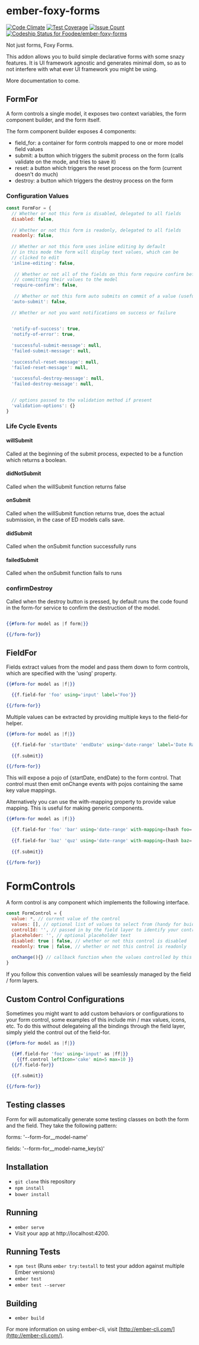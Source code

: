# ember-foxy-forms


[![Code Climate](https://codeclimate.com/repos/59076c1d310eda02ab000350/badges/7269e6fd35928949f93f/gpa.svg)](https://codeclimate.com/repos/59076c1d310eda02ab000350/feed) [![Test Coverage](https://codeclimate.com/repos/59076c1d310eda02ab000350/badges/7269e6fd35928949f93f/coverage.svg)](https://codeclimate.com/repos/59076c1d310eda02ab000350/coverage) [![Issue Count](https://codeclimate.com/repos/59076c1d310eda02ab000350/badges/7269e6fd35928949f93f/issue_count.svg)](https://codeclimate.com/repos/59076c1d310eda02ab000350/feed) [ ![Codeship Status for Foodee/ember-foxy-forms](https://app.codeship.com/projects/caace390-10be-0135-bdfd-42a6c56c937f/status?branch=master)](https://app.codeship.com/projects/216394)

Not just forms, Foxy Forms.

This addon allows you to build simple declarative forms with some snazy features. It is UI framework agnostic and generates 
minimal dom, so as to not interfere with what ever UI framework you might be using.

More documentation to come.

## FormFor

A form controls a single model, it exposes two context variables, the form component builder, and the form itself.

The form component builder exposes 4 components:

- field_for: a container for form controls mapped to one or more model field values
- submit: a button which triggers the submit process on the form (calls validate on the mode, and tries to save it)
- reset: a button which triggers the reset process on the form (current doesn't do much)
- destroy: a button which triggers the destroy process on the form


### Configuration Values


```javascript
const FormFor = {
  // Whether or not this form is disabled, delegated to all fields
  disabled: false,
 
  // Whether or not this form is readonly, delegated to all fields
  readonly: false,
 
  // Whether or not this form uses inline editing by default
  // in this mode the form will display text values, which can be
  // clicked to edit
  'inline-editing': false,
  
   // Whether or not all of the fields on this form require confirm before 
   // committing their values to the model
  'require-confirm': false,
  
   // Whether or not this form auto submits on commit of a value (useful for inline editing)
  'auto-submit': false,
 
  // Whether or not you want notifications on success or failure
  

  'notify-of-success': true,
  'notify-of-error': true,
  
  'successful-submit-message': null,
  'failed-submit-message': null,
  
  'successful-reset-message': null,
  'failed-reset-message': null,
  
  'successful-destroy-message': null,
  'failed-destroy-message': null,

 
  // options passed to the validation method if present
  'validation-options': {} 
}
```

### Life Cycle Events

#### willSubmit

Called at the beginning of the submit process, expected to be a function which returns a boolean.

#### didNotSubmit

Called when the willSubmit function returns false

#### onSubmit

Called when the willSubmit function returns true, does the actual submission, in the case of ED models calls save. 

#### didSubmit

Called when the onSubmit function successfully runs 
 
#### failedSubmit

Called when the onSubmit function fails to runs

### confirmDestroy

Called when the destroy button is pressed, by default runs the code found in the form-for service to confirm the destruction
of the model.

```handlebars

{{#form-for model as |f form|}}

{{/form-for}}
```

## FieldFor

Fields extract values from the model and pass them down to form controls, which are specified with the 'using' property.

```handlebars
{{#form-for model as |f|}}

  {{f.field-for 'foo' using='input' label='Foo'}}

{{/form-for}}
```

Multiple values can be extracted by providing multiple keys to the field-for helper.

```handlebars
{{#form-for model as |f|}}

  {{f.field-for 'startDate' 'endDate' using='date-range' label='Date Range'}}
  
  {{f.submit}}

{{/form-for}}
```

This will expose a pojo of {startDate, endDate} to the form control. That control must then emit onChange events with 
pojos containing the same key value mappings.

Alternatively you can use the with-mapping property to provide value mapping. This is useful for making generic components.

```handlebars
{{#form-for model as |f|}}

  {{f.field-for 'foo' 'bar' using='date-range' with-mapping=(hash foo='start-date' bar='end-date') label='Date Range'}}
  
  {{f.field-for 'baz' 'quz' using='date-range' with-mapping=(hash baz='start-date' qux='end-date') label='Date Range'}}
  
  {{f.submit}}

{{/form-for}}
```

# FormControls

A form control is any component which implements the following interface.

```javascript
const FormControl = {
  value: *, // current value of the control
  values: [], // optional list of values to select from (handy for buidling selects)
  controlId: '', // passed in by the field layer to identify your control
  placeholder: '', // optional placeholder text
  disabled: true | false, // whether or not this control is disabled
  readonly: true | false, // whether or not this control is readonly
  
  onChange(){} // callback function when the values controlled by this control is changed
}
```

If you follow this convention values will be seamlessly managed by the field / form layers.

## Custom Control Configurations

Sometimes you might want to add custom behaviors or configurations to your form control, some examples of this include
min / max values, icons, etc. To do this without delegateing all the bindings through the field layer, simply yield the
control out of the field-for.

```handlebars
{{#form-for model as |f|}}

  {{#f.field-for 'foo' using='input' as |ff|}}  
    {{ff.control leftIcon='cake' min=5 max=10 }}
  {{/f.field-for}}
  
  {{f.submit}}

{{/form-for}}
```


## Testing classes

Form for will automatically generate some testing classes on both the form and the field. They take the following pattern:

forms: '--form-for__model-name'

fields: '--form-for__model-name_key(s)'

## Installation

* `git clone` this repository
* `npm install`
* `bower install`

## Running

* `ember serve`
* Visit your app at http://localhost:4200.

## Running Tests

* `npm test` (Runs `ember try:testall` to test your addon against multiple Ember versions)
* `ember test`
* `ember test --server`

## Building

* `ember build`

For more information on using ember-cli, visit [http://ember-cli.com/](http://ember-cli.com/).
